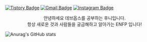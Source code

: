 
[![Tistory Badge](https://img.shields.io/badge/-Tistory-000000?logo=tistory&link=https://hoongraphy.tistory.com/)](https://hoongraphy.tistory.com/)
<a href="mailto:mase306.devops@gmail.com"><img src="https://img.shields.io/badge/-Gmail-EA4335?logo=gmail&logoColor=white" alt="Gmail Badge"></a>
[![Instagram Badge](https://img.shields.io/badge/-ho.o_ny-%23E4405F?style=flat-square&logo=instagram&logoColor=white&link=https://www.instagram.com/ho.o_ny/)](https://www.instagram.com/ho.o_ny/)  

<center>안녕하세요 데브옵스를 공부하는 후니입니다.  </center>

<center>항상 새로운 것과 사람들을 궁금해하고 알아가는 ENFP 입니다!</center>

![Anurag's GitHub stats](https://github-readme-stats.vercel.app/api?username=DevOpsHoony&show_icons=true&theme=radical)
